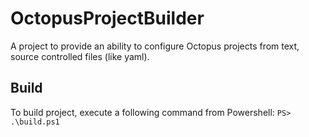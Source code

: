 # OctopusProjectBuilder
A project to provide an ability to configure Octopus projects from text, source controlled files (like yaml).

## Build
To build project, execute a following command from Powershell:
`PS> .\build.ps1` 